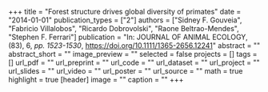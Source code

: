 +++
title = "Forest structure drives global diversity of primates"
date = "2014-01-01"
publication_types = ["2"]
authors = ["Sidney F. Gouveia", "Fabricio Villalobos", "Ricardo Dobrovolski", "Raone Beltrao-Mendes", "Stephen F. Ferrari"]
publication = "In: JOURNAL OF ANIMAL ECOLOGY, (83), 6, _pp. 1523-1530_, https://doi.org/10.1111/1365-2656.12241"
abstract = ""
abstract_short = ""
image_preview = ""
selected = false
projects = []
tags = []
url_pdf = ""
url_preprint = ""
url_code = ""
url_dataset = ""
url_project = ""
url_slides = ""
url_video = ""
url_poster = ""
url_source = ""
math = true
highlight = true
[header]
image = ""
caption = ""
+++
